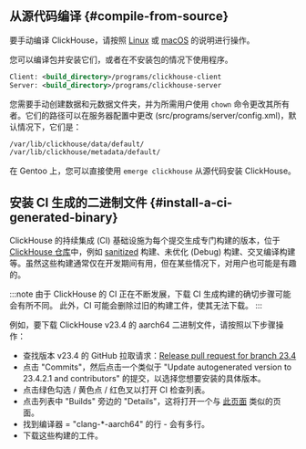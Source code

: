 ## 从源代码编译 {#compile-from-source}

要手动编译 ClickHouse，请按照 [Linux](/development/build.md) 或 [macOS](/development/build-osx.md) 的说明进行操作。

您可以编译包并安装它们，或者在不安装包的情况下使用程序。

```xml
Client: <build_directory>/programs/clickhouse-client
Server: <build_directory>/programs/clickhouse-server
```

您需要手动创建数据和元数据文件夹，并为所需用户使用 `chown` 命令更改其所有者。它们的路径可以在服务器配置中更改 (src/programs/server/config.xml)，默认情况下，它们是：

```bash
/var/lib/clickhouse/data/default/
/var/lib/clickhouse/metadata/default/
```

在 Gentoo 上，您可以直接使用 `emerge clickhouse` 从源代码安装 ClickHouse。

## 安装 CI 生成的二进制文件 {#install-a-ci-generated-binary}

ClickHouse 的持续集成 (CI) 基础设施为每个提交生成专门构建的版本，位于 [ClickHouse 仓库](https://github.com/clickhouse/clickhouse/)中，例如 [sanitized](https://github.com/google/sanitizers) 构建、未优化 (Debug) 构建、交叉编译构建等。虽然这些构建通常仅在开发期间有用，但在某些情况下，对用户也可能是有趣的。

:::note
由于 ClickHouse 的 CI 正在不断发展，下载 CI 生成构建的确切步骤可能会有所不同。
此外，CI 可能会删除过旧的构建工件，使其无法下载。
:::

例如，要下载 ClickHouse v23.4 的 aarch64 二进制文件，请按照以下步骤操作：

- 查找版本 v23.4 的 GitHub 拉取请求：[Release pull request for branch 23.4](https://github.com/ClickHouse/ClickHouse/pull/49238)
- 点击 "Commits"，然后点击一个类似于 "Update autogenerated version to 23.4.2.1 and contributors" 的提交，以选择您想要安装的具体版本。
- 点击绿色勾选 / 黄色点 / 红色叉以打开 CI 检查列表。
- 点击列表中 "Builds" 旁边的 "Details"，这将打开一个与 [此页面](https://s3.amazonaws.com/clickhouse-test-reports/46793/b460eb70bf29b19eadd19a1f959b15d186705394/clickhouse_build_check/report.html) 类似的页面。
- 找到编译器 = "clang-*-aarch64" 的行 - 会有多行。
- 下载这些构建的工件。

